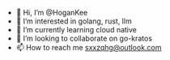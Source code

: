 - 👋 Hi, I’m @HoganKee
- 👀 I’m interested in golang, rust, llm
- 🌱 I’m currently learning cloud native
- 💞️ I’m looking to collaborate on go-kratos
- 📫 How to reach me sxxzqhg@outlook.com

<!---
HoganKee/HoganKee is a ✨ special ✨ repository because its `README.md` (this file) appears on your GitHub profile.
You can click the Preview link to take a look at your changes.
--->

